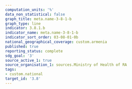 ```yaml
---
computation_units: '%'
data_non_statistical: false
graph_title: meta.name-3-8-1-b
graph_type: line
indicator: 3.8.1.b
indicator_name: meta.name-3-8-1-b
indicator_sort_order: 03-08-01-0b
national_geographical_coverage: custom.armenia
published: true
reporting_status: complete
sdg_goal: '3'
source_active_1: true
source_organisation_1: sources.Ministry of Health of RA
tags:
- custom.national
target_id: '3.8'
---
```

